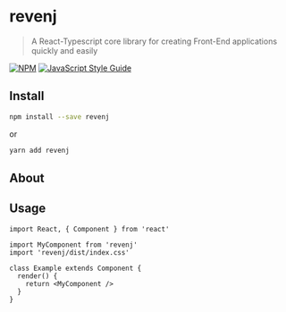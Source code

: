 # revenj

> A React-Typescript core library for creating Front-End applications quickly and easily

[![NPM](https://img.shields.io/npm/v/revenj.svg)](https://www.npmjs.com/package/revenj) [![JavaScript Style Guide](https://img.shields.io/badge/code_style-standard-brightgreen.svg)](https://standardjs.com)

## Install

```bash
npm install --save revenj
```

or

```bash
yarn add revenj
```

## About

## Usage

```tsx
import React, { Component } from 'react'

import MyComponent from 'revenj'
import 'revenj/dist/index.css'

class Example extends Component {
  render() {
    return <MyComponent />
  }
}
```
